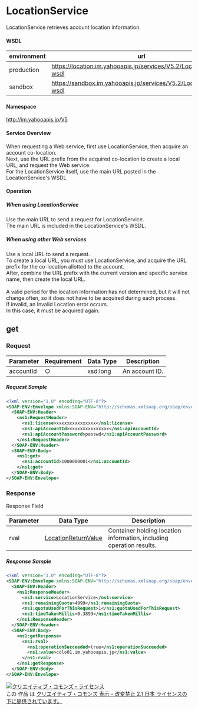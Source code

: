 # LocationService
LocationService retrieves account location information.
#### WSDL
| environment | url |
|---|---|
| production  | https://location.im.yahooapis.jp/services/V5.2/LocationService?wsdl|
| sandbox  | https://sandbox.im.yahooapis.jp/services/V5.2/LocationService?wsdl|
#### Namespace
http://im.yahooapis.jp/V5
#### Service Overview
When requesting a Web service, first use LocationService, then acquire an account co-location. <br>
Next, use the URL prefix from the acquired co-location to create a local URL, and request the Web service. <br>
For the LocationService itself, use the main URL posted in the LocationService's WSDL
#### Operation
##### When using LocationService
Use the main URL to send a request for LocationService.<br>
The main URL is included in the LocationService's WSDL.
##### When using other Web services
Use a local URL to send a request. <br>
To create a local URL, you must use LocationService, and acquire the URL prefix for the co-location allotted to the account.<br>
After, combine the URL prefix with the current version and specific service name, then create the local URL. <br>
<br>
A valid period for the location information has not determined, but it will not change often, so it does not have to be acquired during each process. <br>
If invalid, an Invalid Location error occurs. <br>
In this case, it must be acquired again.

## get
### Request

| Parameter | Requirement | Data Type | Description | 
|---|---|---|---|
| accountId | ○ | xsd:long | An account ID. | 

##### Request Sample
```xml
<?xml version="1.0" encoding="UTF-8"?>
<SOAP-ENV:Envelope xmlns:SOAP-ENV="http://schemas.xmlsoap.org/soap/envelope/" xmlns:ns1="http://im.yahooapis.jp/V5">
  <SOAP-ENV:Header>
    <ns1:RequestHeader>
      <ns1:license>xxxxxxxxxxxxxxx</ns1:license>
      <ns1:apiAccountId>xxxxxxxxxxxxxxx</ns1:apiAccountId>
      <ns1:apiAccountPassword>passwd</ns1:apiAccountPassword>
    </ns1:RequestHeader>
  </SOAP-ENV:Header>
  <SOAP-ENV:Body>
    <ns1:get>
      <ns1:accountId>1000000001</ns1:accountId>
    </ns1:get>
  </SOAP-ENV:Body>
</SOAP-ENV:Envelope>
```

### Response
Response Field

| Parameter | Data Type | Description | 
|---|---|---|
| rval | [LocationReturnValue](../data/LocationReturnValue.md) | Container holding location information, including operation results. | error | [Error](../data/Error.md) | An error. | 

##### Response Sample
```xml
<?xml version="1.0" encoding="UTF-8"?>
<SOAP-ENV:Envelope xmlns:SOAP-ENV="http://schemas.xmlsoap.org/soap/envelope/" xmlns:ns1="http://im.yahooapis.jp/V5">
  <SOAP-ENV:Header>
    <ns1:ResponseHeader>
      <ns1:service>LocationService</ns1:service>
      <ns1:remainingQuota>4999</ns1:remainingQuota>
      <ns1:quotaUsedForThisRequest>1</ns1:quotaUsedForThisRequest>
      <ns1:timeTakenMillis>0.3899</ns1:timeTakenMillis>
    </ns1:ResponseHeader>
  </SOAP-ENV:Header>
  <SOAP-ENV:Body>
    <ns1:getResponse>
      <ns1:rval>
        <ns1:operationSucceeded>true</ns1:operationSucceeded>
        <ns1:value>colo01.im.yahooapis.jp</ns1:value>
      </ns1:rval>
    </ns1:getResponse>
  </SOAP-ENV:Body>
</SOAP-ENV:Envelope>
```
<a rel="license" href="http://creativecommons.org/licenses/by-nd/2.1/jp/"><img alt="クリエイティブ・コモンズ・ライセンス" style="border-width:0" src="https://i.creativecommons.org/l/by-nd/2.1/jp/88x31.png" /></a><br />この 作品 は <a rel="license" href="http://creativecommons.org/licenses/by-nd/2.1/jp/">クリエイティブ・コモンズ 表示 - 改変禁止 2.1 日本 ライセンスの下に提供されています。</a>

